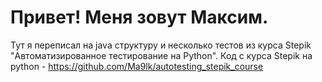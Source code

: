 # Привет! Меня зовут Максим.
Тут я переписал на java структуру и несколько тестов из курса Stepik "Автоматизированное тестирование на Python".
Код с курса Stepik на python - https://github.com/Ma9lk/autotesting_stepik_course

